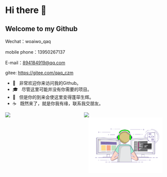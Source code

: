 # Hi there 👋

## Welcome to my Github



Wechat：woaiwo_qaq

mobile phone：13950267137

E-mail：894184919@qq.com

gitee: https://gitee.com/qaq_czm




- 🤔 &nbsp; 非常欢迎你来访问我的Github。<br>
- 🎓 &nbsp; 尽管这里可能并没有你需要的项目。<br>
- 💼 &nbsp; 但是你的到来会使这里变得蓬荜生辉。<br>
- ☕ &nbsp; 既然来了，就是你我有缘，联系我交朋友。 <br>

<!-- ![unswervingly's github stats](https://github-readme-stats.vercel.app/api?username=unswervingly&hide=[%22issues%22]&show_icons=true)  -->

<!-- ![Top Langs](https://github-readme-stats.vercel.app/api/top-langs/?username=unswervingly)  -->

<p>
 <img align="left" width="50%" src="https://github-readme-stats.vercel.app/api?username=unswervingly&hide=[%22issues%22]&show_icons=true" />

<img align="left" width="50%" src="https://github-readme-stats.vercel.app/api/top-langs/?username=unswervingly&layout=compact&hide=glsl" />
</p>

<img align="right" alt="GIF" src="https://raw.githubusercontent.com/devSouvik/devSouvik/master/gif3.gif" width="47%"/>
